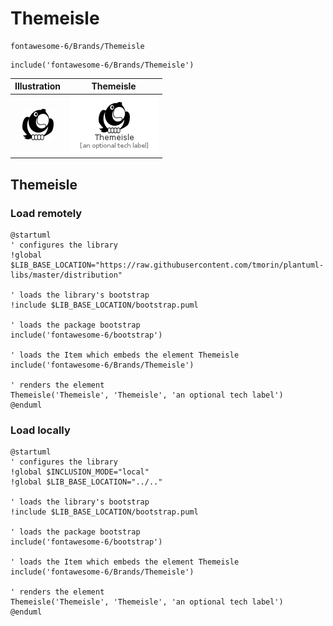 # Themeisle


```text
fontawesome-6/Brands/Themeisle
```

```text
include('fontawesome-6/Brands/Themeisle')
```



| Illustration | Themeisle |
| :---: | :---: |
| ![illustration for Illustration](../../fontawesome-6/Brands/Themeisle.png) | ![illustration for Themeisle](../../fontawesome-6/Brands/Themeisle.Local.png) |




## Themeisle

### Load remotely
```plantuml
@startuml
' configures the library
!global $LIB_BASE_LOCATION="https://raw.githubusercontent.com/tmorin/plantuml-libs/master/distribution"

' loads the library's bootstrap
!include $LIB_BASE_LOCATION/bootstrap.puml

' loads the package bootstrap
include('fontawesome-6/bootstrap')

' loads the Item which embeds the element Themeisle
include('fontawesome-6/Brands/Themeisle')

' renders the element
Themeisle('Themeisle', 'Themeisle', 'an optional tech label')
@enduml
```

### Load locally
```plantuml
@startuml
' configures the library
!global $INCLUSION_MODE="local"
!global $LIB_BASE_LOCATION="../.."

' loads the library's bootstrap
!include $LIB_BASE_LOCATION/bootstrap.puml

' loads the package bootstrap
include('fontawesome-6/bootstrap')

' loads the Item which embeds the element Themeisle
include('fontawesome-6/Brands/Themeisle')

' renders the element
Themeisle('Themeisle', 'Themeisle', 'an optional tech label')
@enduml
```

